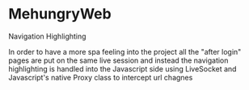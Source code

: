# MehungryWeb

Navigation Highlighting 

In order to have a more spa feeling into the project all the "after login" pages are put on the same live session and instead the navigation highlighting is handled into the Javascript side using LiveSocket and Javascript's native Proxy class to intercept url chagnes
